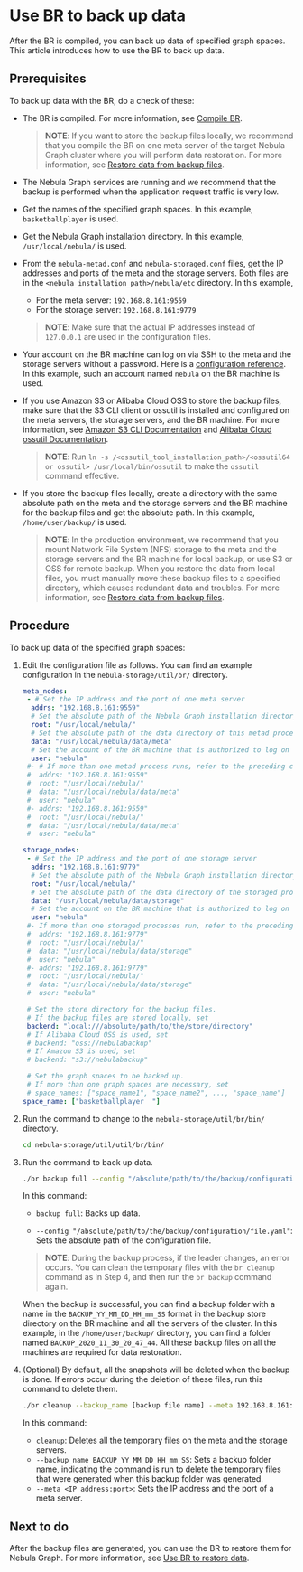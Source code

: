 # Use BR to back up data

After the BR is compiled, you can back up data of specified graph spaces. This article introduces how to use the BR to back up data.

## Prerequisites

To back up data with the BR, do a check of these:

- The BR is compiled. For more information, see [Compile BR](2.compile-br.md).
  > **NOTE**: If you want to store the backup files locally, we recommend that you compile the BR on one meta server of the target Nebula Graph cluster where you will perform data restoration. For more information, see [Restore data from backup files](4.br-restore-data.md).

- The Nebula Graph services are running and we recommend that the backup is performed when the application request traffic is very low.

- Get the names of the specified graph spaces. In this example, `basketballplayer` is used.

- Get the Nebula Graph installation directory. In this example, `/usr/local/nebula/` is used.

- From the `nebula-metad.conf` and `nebula-storaged.conf` files, get the IP addresses and ports of the meta and the storage servers. Both files are in the `<nebula_installation_path>/nebula/etc` directory. In this example,
  - For the meta server: `192.168.8.161:9559`
  - For the storage server: `192.168.8.161:9779`
  > **NOTE**: Make sure that the actual IP addresses instead of `127.0.0.1` are used in the configuration files.

- Your account on the BR machine can log on via SSH to the meta and the storage servers without a password. Here is a [configuration reference](http://alexander.holbreich.org/ssh-tunnel-without-password/ "Click and leave Nebula Graph Docs"). In this example, such an account named `nebula` on the BR machine is used.

- If you use Amazon S3 or Alibaba Cloud OSS to store the backup files, make sure that the S3 CLI client or ossutil is installed and configured on the meta servers, the storage servers, and the BR machine. For more information, see [Amazon S3 CLI Documentation](https://docs.amazonaws.cn/en_us/cli/latest/userguide/cli-services-s3.html "Click to go to AWS website") and [Alibaba Cloud ossutil Documentation](https://www.alibabacloud.com/help/doc-detail/120075.htm#concept-303829 "Click to go to Alibaba Cloud website").
  > **NOTE**: Run `ln -s /<ossutil_tool_installation_path>/<ossutil64 or ossutil> /usr/local/bin/ossutil` to make the `ossutil` command effective.

- If you store the backup files locally, create a directory with the same absolute path on the meta and the storage servers and the BR machine for the backup files and get the absolute path. In this example, `/home/user/backup/` is used.
  > **NOTE**: In the production environment, we recommend that you mount Network File System (NFS) storage to the meta and the storage servers and the BR machine for local backup, or use S3 or OSS for remote backup. When you restore the data from local files, you must manually move these backup files to a specified directory, which causes redundant data and troubles. For more information, see [Restore data from backup files](4.br-restore-data.md).

## Procedure

To back up data of the specified graph spaces:

1. Edit the configuration file as follows. You can find an example configuration in the `nebula-storage/util/br/` directory.

    ```yaml
    meta_nodes:
     - # Set the IP address and the port of one meta server
      addrs: "192.168.8.161:9559"
      # Set the absolute path of the Nebula Graph installation directory
      root: "/usr/local/nebula/"
      # Set the absolute path of the data directory of this metad process
      data: "/usr/local/nebula/data/meta"
      # Set the account of the BR machine that is authorized to log on to the meta server via SSH without a password
      user: "nebula"
     #- # If more than one metad process runs, refer to the preceding configuration to add more
     #  addrs: "192.168.8.161:9559"
     #  root: "/usr/local/nebula/"
     #  data: "/usr/local/nebula/data/meta"
     #  user: "nebula"
     #- addrs: "192.168.8.161:9559"
     #  root: "/usr/local/nebula/"
     #  data: "/usr/local/nebula/data/meta"
     #  user: "nebula"

    storage_nodes:
     - # Set the IP address and the port of one storage server
      addrs: "192.168.8.161:9779"
      # Set the absolute path of the Nebula Graph installation directory
      root: "/usr/local/nebula/"
      # Set the absolute path of the data directory of the storaged process
      data: "/usr/local/nebula/data/storage"
      # Set the account on the BR machine that is authorized to log on to the storage server via SSH without a password
      user: "nebula"
     #- If more than one storaged processes run, refer to the preceding configuration to add more
     #  addrs: "192.168.8.161:9779"
     #  root: "/usr/local/nebula/"
     #  data: "/usr/local/nebula/data/storage"
     #  user: "nebula"
     #- addrs: "192.168.8.161:9779"
     #  root: "/usr/local/nebula/"
     #  data: "/usr/local/nebula/data/storage"
     #  user: "nebula"

     # Set the store directory for the backup files.
     # If the backup files are stored locally, set 
     backend: "local:///absolute/path/to/the/store/directory"
     # If Alibaba Cloud OSS is used, set
     # backend: "oss://nebulabackup"
     # If Amazon S3 is used, set
     # backend: "s3://nebulabackup"

     # Set the graph spaces to be backed up.
     # If more than one graph spaces are necessary, set
     # space_names: ["space_name1", "space_name2", ..., "space_name"]
    space_name: ["basketballplayer  "]
    ```

2. Run the command to change to the `nebula-storage/util/br/bin/` directory.

   ```bash
   cd nebula-storage/util/util/br/bin/
   ```

3. Run the command to back up data.

   ```bash
   ./br backup full --config "/absolute/path/to/the/backup/configuration/file.yaml"
   ```
  
   In this command:
  
   - `backup full`: Backs up data.

   - `--config "/absolute/path/to/the/backup/configuration/file.yaml"`: Sets the absolute path of the configuration file.

   > **NOTE**: During the backup process, if the leader changes, an error occurs. You can clean the temporary files with the `br cleanup` command as in Step 4, and then run the `br backup` command again.

   When the backup is successful, you can find a backup folder with a name in the `BACKUP_YY_MM_DD_HH_mm_SS` format in the backup store directory on the BR machine and all the servers of the cluster. In this example, in the `/home/user/backup/` directory, you can find a folder named `BACKUP_2020_11_30_20_47_44`. All these backup files on all the machines are required for data restoration.

4. (Optional) By default, all the snapshots will be deleted when the backup is done. If errors occur during the deletion of these files, run this command to delete them.

   ```bash
   ./br cleanup --backup_name [backup file name] --meta 192.168.8.161:9559
   ```

   In this command:
   - `cleanup`: Deletes all the temporary files on the meta and the storage servers.
   - `--backup_name BACKUP_YY_MM_DD_HH_mm_SS`: Sets a backup folder name, indicating the command is run to delete the temporary files that were generated when this backup folder was generated.
   - `--meta <IP address:port>`: Sets the IP address and the port of a meta server.

## Next to do

After the backup files are generated, you can use the BR to restore them for Nebula Graph. For more information, see [Use BR to restore data](4.br-restore-data.md).
